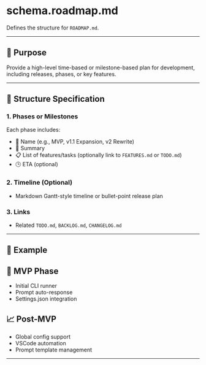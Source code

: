# schema.roadmap.md

Defines the structure for `ROADMAP.md`.

---

## 📘 Purpose
Provide a high-level time-based or milestone-based plan for development, including releases, phases, or key features.

---

## 🧱 Structure Specification

### 1. Phases or Milestones
Each phase includes:
- 📅 Name (e.g., MVP, v1.1 Expansion, v2 Rewrite)
- 📝 Summary
- 📋 List of features/tasks (optionally link to `FEATURES.md` or `TODO.md`)
- 🕒 ETA (optional)

### 2. Timeline (Optional)
- Markdown Gantt-style timeline or bullet-point release plan

### 3. Links
- Related `TODO.md`, `BACKLOG.md`, `CHANGELOG.md`

---

## 🧩 Example

## 🚀 MVP Phase
- Initial CLI runner
- Prompt auto-response
- Settings.json integration

## 📈 Post-MVP
- Global config support
- VSCode automation
- Prompt template management

---

